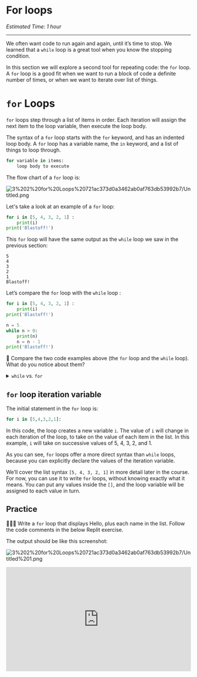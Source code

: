 # For loops

_Estimated Time: 1 hour_

---

We often want code to run again and again, until it’s time to stop. We learned that a `while` loop is a great tool when you know the stopping condition.

In this section we will explore a second tool for repeating code: the `for` loop. A `for` loop is a good fit when we want to run a block of code a definite number of times, or when we want to iterate over list of things.

# `for` Loops

`for` loops step through a list of items in order. Each iteration will assign the next item to the loop variable, then execute the loop body.

The syntax of a `for` loop starts with the `for` keyword, and has an indented loop body. A `for` loop has a variable name, the `in` keyword, and a list of things to loop through.

```python
for variable in items:
	loop body to execute
```

The flow chart of a `for` loop is:

![3%202%20for%20Loops%20721ac373d0a3462ab0af763db53992b7/Untitled.png](/future-proof-with-python/loops/for-loops/untitled.png)

Let's take a look at an example of a `for` loop:

```python
for i in [5, 4, 3, 2, 1] :
	print(i)
print('Blastoff!')
```

This `for` loop will have the same output as the `while` loop we saw in the previous section:

```
5
4
3
2
1
Blastoff!
```

Let’s compare the `for` loop with the `while` loop :

```python
for i in [5, 4, 3, 2, 1] :
	print(i)
print('Blastoff!')
```

```python
n = 5
while n > 0:
    print(n)
    n = n - 1
print('Blastoff!')
```

🤔 Compare the two code examples above (the `for` loop and the `while` loop). What do you notice about them?

<details><summary><code>while</code> vs. <code>for</code></summary>

Similarities:

- loop keyword, then something, then `:`
- loop body is indented

Differences:

- variable `n` created before the while loop, variable `i` created as part of the `for` loop
- `while` loop changes the variable with `n = n - 1`, `for` loop variable changes automatically
- `for` loop has to write out exactly what numbers to loop through

</details>

## `for` loop iteration variable

The initial statement in the `for` loop is:

```python
for i in [5,4,3,2,1]:
```

In this code, the loop creates a new variable `i`. The value of `i` will change in each iteration of the loop, to take on the value of each item in the list. In this example, `i` will take on successive values of 5, 4, 3, 2, and 1.

As you can see, `for` loops offer a more direct syntax than `while` loops, because you can explicitly declare the values of the iteration variable.

We’ll cover the list syntax `[5, 4, 3, 2, 1]` in more detail later in the course. For now, you can use it to write `for` loops, without knowing exactly what it means. You can put any values inside the `[]`, and the loop variable will be assigned to each value in turn.

## Practice

<aside>

👩🏿‍💻 Write a `for` loop that displays Hello, plus each name in the list. Follow the code comments in the below Replit exercise.

The output should be like this screenshot:

![3%202%20for%20Loops%20721ac373d0a3462ab0af763db53992b7/Untitled%201.png](/future-proof-with-python/loops/for-loops/untitled-1.png)

</aside>

<div style="position: relative; padding-bottom: 56.25%; height: 0;"><iframe src="https://replit.com/team/tk9-fpwp/W32-For-Loop-Practice" frameborder="0" webkitallowfullscreen mozallowfullscreen allowfullscreen style="position: absolute; top: 0; left: 0; width: 100%; height: 100%;"></iframe></div>
